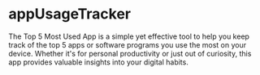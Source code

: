 # appUsageTracker
The Top 5 Most Used App is a simple yet effective tool to help you keep track of the top 5 apps or software programs you use the most on your device.
Whether it's for personal productivity or just out of curiosity, this app provides valuable insights into your digital habits.
